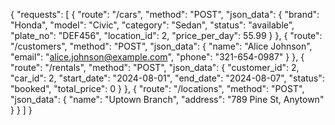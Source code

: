 {
  "requests": [
    {
      "route": "/cars",
      "method": "POST",
      "json_data": {
        "brand": "Honda",
        "model": "Civic",
        "category": "Sedan",
        "status": "available",
        "plate_no": "DEF456",
        "location_id": 2,
        "price_per_day": 55.99
      }
    },
    {
      "route": "/customers",
      "method": "POST",
      "json_data": {
        "name": "Alice Johnson",
        "email": "alice.johnson@example.com",
        "phone": "321-654-0987"
      }
    },
    {
      "route": "/rentals",
      "method": "POST",
      "json_data": {
        "customer_id": 2,
        "car_id": 2,
        "start_date": "2024-08-01",
        "end_date": "2024-08-07",
        "status": "booked",
        "total_price": 0
      }
    },
    {
      "route": "/locations",
      "method": "POST",
      "json_data": {
        "name": "Uptown Branch",
        "address": "789 Pine St, Anytown"
      }
    }
  ]
}